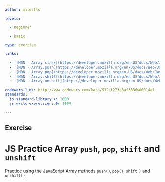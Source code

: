 ```yaml
---
author: milesflo

levels:

  - beginner

  - basic

type: exercise

links:

  - '[MDN - Array class](https://developer.mozilla.org/en-US/docs/Web/JavaScript/Reference/Global_Objects/Array)'
  - '[MDN - Array.push](https://developer.mozilla.org/en-US/docs/Web/JavaScript/Reference/Global_Objects/Array/push)'
  - '[MDN - Array.pop](https://developer.mozilla.org/en-US/docs/Web/JavaScript/Reference/Global_Objects/Array/pop)'
  - '[MDN - Array.shift](https://developer.mozilla.org/en-US/docs/Web/JavaScript/Reference/Global_Objects/Array/shift)'
  - '[MDN - Array.unshift](https://developer.mozilla.org/en-US/docs/Web/JavaScript/Reference/Global_Objects/Array/unshift)'

codewars-link: http://www.codewars.com/kata/572af273a3af3836660014a1
standards:
  js.standard-library.4: 1000
  js.write-expressions.0: 1000

---
```

## Exercise
# JS Practice Array `push`, `pop`, `shift` and `unshift`
Practice using the JavaScript Array methods `push()`, `pop()`, `shift()` and `unshift()`
